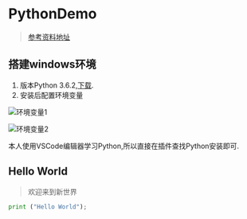 # PythonDemo
> [参考资料地址](http://www.runoob.com/python/python-intro.html)
## 搭建windows环境
1. 版本Python 3.6.2,[下载](https://www.python.org/downloads/).
2. 安装后配置环境变量

![环境变量1](https://github.com/heweigeng1/doc/tree/master/Python/img/hjbl1.png)

![环境变量2](https://github.com/heweigeng1/doc/tree/master/Python/img/hjbl2.png)

本人使用VSCode编辑器学习Python,所以直接在插件查找Python安装即可.
## Hello World
> 欢迎来到新世界
```Python
print ("Hello World");
```